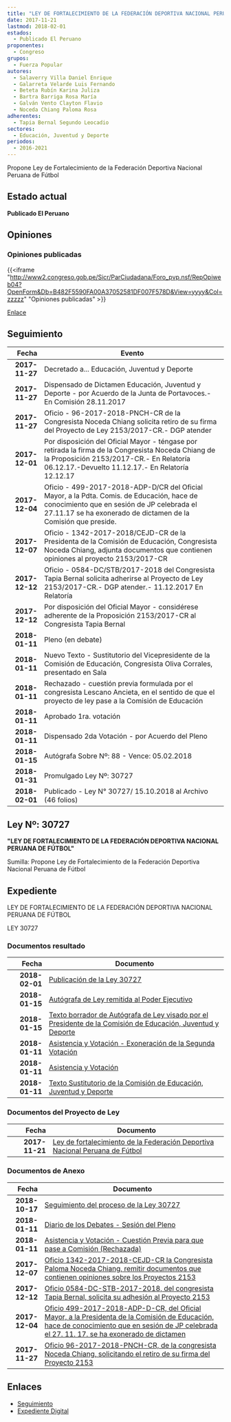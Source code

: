 ```yaml
---
title: "LEY DE FORTALECIMIENTO DE LA FEDERACIÓN DEPORTIVA NACIONAL PERUANA DE FÚTBOL"
date: 2017-11-21
lastmod: 2018-02-01
estados: 
  - Publicado El Peruano
proponentes: 
  - Congreso
grupos: 
  - Fuerza Popular
autores: 
  - Salaverry Villa Daniel Enrique
  - Galarreta Velarde Luis Fernando
  - Beteta Rubín Karina Juliza
  - Bartra Barriga Rosa María
  - Galván Vento Clayton Flavio
  - Noceda Chiang Paloma Rosa
adherentes: 
  - Tapia Bernal Segundo Leocadio
sectores: 
  - Educación, Juventud y Deporte
periodos: 
  - 2016-2021
---
```


Propone Ley de Fortalecimiento de la Federación Deportiva Nacional Peruana de Fútbol


## Estado actual

**Publicado El Peruano**

## Opiniones

### Opiniones publicadas

{{<iframe "http://www2.congreso.gob.pe/Sicr/ParCiudadana/Foro_pvp.nsf/RepOpiweb04?OpenForm&Db=B482F5590FA00A37052581DF007F578D&View=yyyy&Col=zzzzz" "Opiniones publicadas" >}}

[Enlace](http://www2.congreso.gob.pe/Sicr/ParCiudadana/Foro_pvp.nsf/RepOpiweb04?OpenForm&Db=B482F5590FA00A37052581DF007F578D&View=yyyy&Col=zzzzz)

## Seguimiento

| Fecha | Evento |
|------:|--------|
| **2017-11-27** | Decretado a... Educación, Juventud y Deporte|
| **2017-11-27** | Dispensado de Dictamen Educación, Juventud y Deporte - por Acuerdo de la Junta de Portavoces.- En Comisión 28.11.2017|
| **2017-11-27** | Oficio - 96-2017-2018-PNCH-CR de la Congresista Noceda Chiang solicita retiro de su firma del Proyecto de Ley 2153/2017-CR.- DGP atender|
| **2017-12-01** | Por disposición del Oficial Mayor - téngase por retirada la firma de la Congresista Noceda Chiang de la Proposición 2153/2017-CR.- En Relatoría 06.12.17.-Devuelto 11.12.17.- En Relatoría 12.12.17|
| **2017-12-04** | Oficio - 499-2017-2018-ADP-D/CR del Oficial Mayor, a la Pdta. Comis. de Educación, hace de conocimiento que en sesión de JP celebrada el 27.11.17 se ha exonerado de dictamen de la Comisión que preside.|
| **2017-12-07** | Oficio - 1342-2017-2018/CEJD-CR de la Presidenta de la Comisión de Educación, Congresista Noceda Chiang, adjunta documentos que contienen opiniones al proyecto 2153/2017-CR|
| **2017-12-12** | Oficio - 0584-DC/STB/2017-2018 del Congresista Tapia Bernal solicita adherirse al Proyecto de Ley 2153/2017-CR.- DGP atender.- 11.12.2017 En Relatoría|
| **2017-12-12** | Por disposición del Oficial Mayor - considérese adherente de la Proposición 2153/2017-CR al Congresista Tapia Bernal|
| **2018-01-11** | Pleno (en debate)|
| **2018-01-11** | Nuevo Texto - Sustitutorio del Vicepresidente de la Comisión de Educación, Congresista Oliva Corrales, presentado en Sala|
| **2018-01-11** | Rechazado - cuestión previa formulada por el congresista Lescano Ancieta, en el sentido de que el proyecto de ley pase a la Comisión de Educación|
| **2018-01-11** | Aprobado 1ra. votación|
| **2018-01-11** | Dispensado 2da Votación - por Acuerdo del Pleno|
| **2018-01-15** | Autógrafa Sobre Nº: 88 - Vence: 05.02.2018|
| **2018-01-31** | Promulgado Ley Nº: 30727|
| **2018-02-01** | Publicado - Ley N° 30727/ 15.10.2018 al Archivo (46 folios)|

## Ley Nº: 30727

**"LEY DE FORTALECIMIENTO DE LA FEDERACIÓN DEPORTIVA NACIONAL PERUANA DE FÚTBOL"**

Sumilla: Propone Ley de Fortalecimiento de la Federación Deportiva Nacional Peruana de Fútbol


## Expediente

LEY DE FORTALECIMIENTO DE LA FEDERACIÓN DEPORTIVA NACIONAL PERUANA DE FÚTBOL

LEY 30727


### Documentos resultado

| Fecha | Documento |
|------:|--------|
| **2018-02-01** | [Publicación de la Ley 30727](http://www.leyes.congreso.gob.pe/Documentos/2016_2021/ADLP/Normas_Legales/30727-LEY.pdf) |
| **2018-01-15** | [Autógrafa de Ley remitida al Poder Ejecutivo](http://www.leyes.congreso.gob.pe/Documentos/2016_2021/ADLP/Texto_Aprobado/AU0215320180115.pdf) |
| **2018-01-15** | [Texto borrador de Autógrafa de Ley visado por el Presidente de la Comisión de Educación, Juventud y Deporte](http://www.leyes.congreso.gob.pe/Documentos/2016_2021/Texto_Borrador_de_Autografa/BAU0215320180115.pdf) |
| **2018-01-11** | [Asistencia y Votación - Exoneración de la Segunda Votación](http://www.leyes.congreso.gob.pe/Documentos/2016_2021/Asistencia_y_Votacion/Proyectos_de_Ley/Exoneracion_de_Segunda_Votacion/ESV0215320180111.pdf) |
| **2018-01-11** | [Asistencia y Votación](http://www.leyes.congreso.gob.pe/Documentos/2016_2021/Asistencia_y_Votacion/Proyectos_de_Ley/AV0215320180111.pdf) |
| **2018-01-11** | [Texto Sustitutorio de la Comisión de Educación, Juventud y Deporte](http://www.leyes.congreso.gob.pe/Documentos/2016_2021/Texto_Sustitutorio/Proyectos_de_Ley/TS0215320180111.pdf) |

### Documentos del Proyecto de Ley

| Fecha | Documento |
|------:|--------|
| **2017-11-21** | [Ley de fortalecimiento de la Federación Deportiva Nacional Peruana de Fútbol](http://www.leyes.congreso.gob.pe/Documentos/2016_2021/Proyectos_de_Ley_y_de_Resoluciones_Legislativas/PL0215320171121...pdf) |

### Documentos de Anexo

| Fecha | Documento |
|------:|--------|
| **2018-10-17** | [Seguimiento del proceso de la Ley 30727](http://www.leyes.congreso.gob.pe/Documentos/2016_2021/Seguimiento_de_Proyectos_de_Ley/02153PL20181017.pdf) |
| **2018-01-11** | [Diario de los Debates - Sesión del Pleno](http://www.leyes.congreso.gob.pe/Documentos/2016_2021/ADLP/Diario_Debates/30727-TDD.pdf) |
| **2018-01-11** | [Asistencia y Votación - Cuestión Previa para que pase a Comisión (Rechazada)](http://www.leyes.congreso.gob.pe/Documentos/2016_2021/Asistencia_y_Votacion/Proyectos_de_Ley/AVCP0215320180111.pdf) |
| **2017-12-07** | [Oficio 1342-2017-2018-CEJD-CR la Congresista Paloma Noceda Chiang, remitir documentos que contienen opiniones sobre los Proyectos 2153](http://www.leyes.congreso.gob.pe/Documentos/2016_2021/Oficios/Comisiones_Ordinarias/OFICIO-1342-2017-2018-CEJD-CR.pdf) |
| **2017-12-12** | [Oficio 0584-DC-STB-2017-2018, del congresista Tapia Bernal, solicita su adhesión al Proyecto 2153](http://www.leyes.congreso.gob.pe/Documentos/2016_2021/Adhesiones/Proyectos_de_Ley/OFICIO-0584-DC-STB-2017-2018.pdf) |
| **2017-12-04** | [Oficio 499-2017-2018-ADP-D-CR, del Oficial Mayor, a la Presidenta de la Comisión de Educación, hace de conocimiento que en sesión de JP celebrada el 27. 11. 17. se ha exonerado de dictamen](http://www.leyes.congreso.gob.pe/Documentos/2016_2021/Oficios/Oficialia_Mayor/OFICIO-499-2017-2018-ADP-D-CR.pdf) |
| **2017-11-27** | [Oficio 96-2017-2018-PNCH-CR, de la congresista Noceda Chiang, solicitando el retiro de su firma del Proyecto 2153](http://www.leyes.congreso.gob.pe/Documentos/2016_2021/Retiro_de_Firmas/Proyectos/OFICIO-96-2017-2018-PNCH-CR.PDF) |

## Enlaces 

- [Seguimiento](http://www2.congreso.gob.pe/Sicr/TraDocEstProc/CLProLey2016.nsf/f7fff46988ca05b1052578e100829cc7/76e5165a360f45de052581df006d1740?OpenDocument)
- [Expediente Digital](http://www2.congreso.gob.pe/Sicr/TraDocEstProc/CLProLey2016.nsf/f7fff46988ca05b1052578e100829cc7/76e5165a360f45de052581df006d1740?OpenDocument&Click=05257FB7005EB655.eb71d0cf91d8294e05256cdf006b5706/$Body/0.1C6C)

